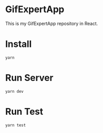 # GifExpertApp

This is my GifExpertApp repository in React.

# Install

``` yarn ```

# Run Server

``` yarn dev ```

# Run Test

``` yarn test ```